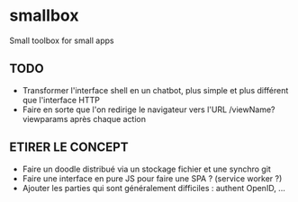 # smallbox

Small toolbox for small apps

## TODO

- Transformer l'interface shell en un chatbot, plus simple et plus différent que l'interface HTTP
- Faire en sorte que l'on redirige le navigateur vers l'URL /viewName?viewparams après chaque action

## ETIRER LE CONCEPT

- Faire un doodle distribué via un stockage fichier et une synchro git
- Faire une interface en pure JS pour faire une SPA ? (service worker ?)
- Ajouter les parties qui sont généralement difficiles : authent OpenID, ...
